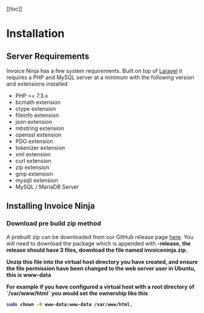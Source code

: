[[toc]]

# Installation

## Server Requirements

<p>Invoice Ninja has a few system requirements. Built on top of <a href="www.laravel.com/docs/">Laravel</a> it requires a PHP and MySQL server at a minimum with the following version and extensions installed</p> 

* PHP >= 7.3.x
* bcmath extension
* ctype extension
* fileinfo extension
* json extension
* mbstring extension
* openssl extension
* PDO extension
* tokenizer extension
* xml extension
* curl extension
* zip extension
* gmp extension
* mysqli extension
* MySQL / MariaDB Server

## Installing Invoice Ninja

### Download pre build zip method

<p>A prebuilt zip can be downloaded from our GitHub release page <a href="https://github.com/invoiceninja/invoiceninja/releases">here</a>. You will 
need to download the package which is appended with <b>-release<b>, the release should have 3 files, download the file named invoiceninja.zip.</p>

<p>Unzip this file into the virtual host directory you have created, and ensure the file permission have been changed to the web server user in Ubuntu, this is www-data<p>

<p>For example if you have configured a virtual host with a root directory of `/var/www/html` you would set the ownership like this</p>

```bash
sudo chown -R www-data:www-data /var/www/html.
```